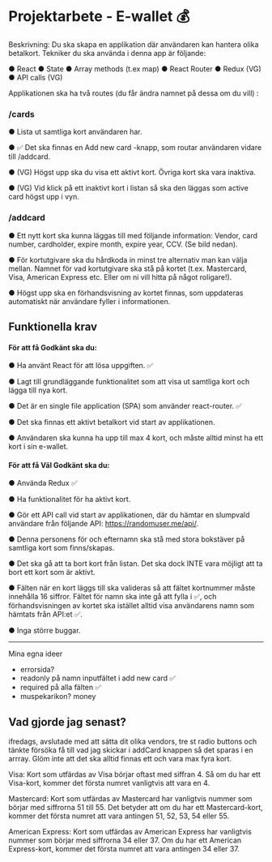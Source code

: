 # Projektarbete - E-wallet 💰

Beskrivning: Du ska skapa en applikation där användaren kan hantera olika betalkort. Tekniker du ska använda i denna app är följande:

● React
● State
● Array methods (t.ex map)
● React Router
● Redux (VG)
● API calls (VG)

Applikationen ska ha två routes (du får ändra namnet på dessa om du vill) :

### /cards

● Lista ut samtliga kort användaren har.

● ✅ Det ska finnas en Add new card -knapp, som routar användaren vidare till /addcard.

● (VG) Högst upp ska du visa ett aktivt kort. Övriga kort ska vara inaktiva.

● (VG) Vid klick på ett inaktivt kort i listan så ska den läggas som active card högst upp i vyn.

### /addcard

● Ett nytt kort ska kunna läggas till med följande information: Vendor, card number, cardholder, expire month, expire year, CCV. (Se bild nedan).

● För kortutgivare ska du hårdkoda in minst tre alternativ man kan välja mellan. Namnet för vad kortutgivare ska stå på kortet (t.ex. Mastercard, Visa, American Express etc. Eller om ni vill hitta på något roligare!).

● Högst upp ska en förhandsvisning av kortet finnas, som uppdateras automatiskt när användare fyller i informationen.

## Funktionella krav

#### För att få Godkänt ska du:

● Ha använt React för att lösa uppgiften.  ✅

● Lagt till grundläggande funktionalitet som att visa ut samtliga kort och lägga till nya kort.

● Det är en single file application (SPA) som använder react-router.  ✅

● Det ska finnas ett aktivt betalkort vid start av applikationen.

● Användaren ska kunna ha upp till max 4 kort, och måste alltid minst ha ett kort i sin e-wallet.

#### För att få Väl Godkänt ska du:

● Använda Redux  ✅

● Ha funktionalitet för ha aktivt kort.

● Gör ett API call vid start av applikationen, där du hämtar en slumpvald användare från följande API: https://randomuser.me/api/.

● Denna personens för och efternamn ska stå med stora bokstäver på samtliga kort som finns/skapas.

● Det ska gå att ta bort kort från listan. Det ska dock INTE vara möjligt att ta bort ett kort som är aktivt.

● Fälten när en kort läggs till ska valideras så att fältet kortnummer måste innehålla 16 siffror. Fältet för namn ska inte gå att fylla i ✅, och förhandsvisningen av kortet ska istället alltid visa användarens namn som hämtats från API:et ✅.

● Inga större buggar.

---

Mina egna ideer

- errorsida?
-  readonly på namn inputfältet i add new card ✅
- required på alla fälten ✅
- muspekarikon? money

## Vad gjorde jag senast?

ifredags, avslutade med att sätta dit olika vendors, tre st radio buttons och tänkte försöka få till vad jag skickar i addCard knappen så det sparas i en arrray. Glöm inte att det ska alltid finnas ett och vara max fyra kort.


Visa: Kort som utfärdas av Visa börjar oftast med siffran 4. Så om du har ett Visa-kort, kommer det första numret vanligtvis att vara en 4.

Mastercard: Kort som utfärdas av Mastercard har vanligtvis nummer som börjar med siffrorna 51 till 55. Det betyder att om du har ett Mastercard-kort, kommer det första numret att vara antingen 51, 52, 53, 54 eller 55.

American Express: Kort som utfärdas av American Express har vanligtvis nummer som börjar med siffrorna 34 eller 37. Om du har ett American Express-kort, kommer det första numret att vara antingen 34 eller 37.